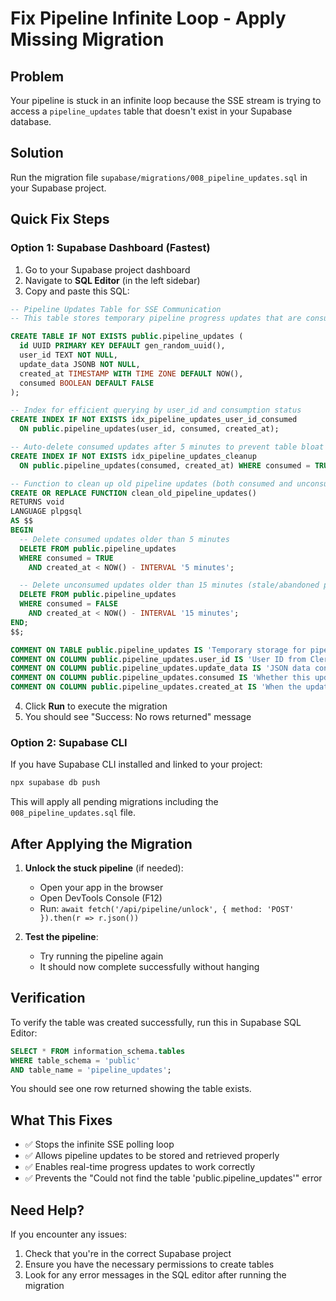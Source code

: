 # Fix Pipeline Infinite Loop - Apply Missing Migration

## Problem
Your pipeline is stuck in an infinite loop because the SSE stream is trying to access a `pipeline_updates` table that doesn't exist in your Supabase database.

## Solution
Run the migration file `supabase/migrations/008_pipeline_updates.sql` in your Supabase project.

## Quick Fix Steps

### Option 1: Supabase Dashboard (Fastest)

1. Go to your Supabase project dashboard
2. Navigate to **SQL Editor** (in the left sidebar)
3. Copy and paste this SQL:

```sql
-- Pipeline Updates Table for SSE Communication
-- This table stores temporary pipeline progress updates that are consumed by the SSE stream

CREATE TABLE IF NOT EXISTS public.pipeline_updates (
  id UUID PRIMARY KEY DEFAULT gen_random_uuid(),
  user_id TEXT NOT NULL,
  update_data JSONB NOT NULL,
  created_at TIMESTAMP WITH TIME ZONE DEFAULT NOW(),
  consumed BOOLEAN DEFAULT FALSE
);

-- Index for efficient querying by user_id and consumption status
CREATE INDEX IF NOT EXISTS idx_pipeline_updates_user_id_consumed
  ON public.pipeline_updates(user_id, consumed, created_at);

-- Auto-delete consumed updates after 5 minutes to prevent table bloat
CREATE INDEX IF NOT EXISTS idx_pipeline_updates_cleanup
  ON public.pipeline_updates(consumed, created_at) WHERE consumed = TRUE;

-- Function to clean up old pipeline updates (both consumed and unconsumed)
CREATE OR REPLACE FUNCTION clean_old_pipeline_updates()
RETURNS void
LANGUAGE plpgsql
AS $$
BEGIN
  -- Delete consumed updates older than 5 minutes
  DELETE FROM public.pipeline_updates
  WHERE consumed = TRUE
    AND created_at < NOW() - INTERVAL '5 minutes';

  -- Delete unconsumed updates older than 15 minutes (stale/abandoned pipelines)
  DELETE FROM public.pipeline_updates
  WHERE consumed = FALSE
    AND created_at < NOW() - INTERVAL '15 minutes';
END;
$$;

COMMENT ON TABLE public.pipeline_updates IS 'Temporary storage for pipeline progress updates consumed by SSE streams';
COMMENT ON COLUMN public.pipeline_updates.user_id IS 'User ID from Clerk authentication';
COMMENT ON COLUMN public.pipeline_updates.update_data IS 'JSON data containing pipeline update info (type, status, progress, message, etc.)';
COMMENT ON COLUMN public.pipeline_updates.consumed IS 'Whether this update has been sent to the client via SSE';
COMMENT ON COLUMN public.pipeline_updates.created_at IS 'When the update was created';
```

4. Click **Run** to execute the migration
5. You should see "Success: No rows returned" message

### Option 2: Supabase CLI

If you have Supabase CLI installed and linked to your project:

```bash
npx supabase db push
```

This will apply all pending migrations including the `008_pipeline_updates.sql` file.

## After Applying the Migration

1. **Unlock the stuck pipeline** (if needed):
   - Open your app in the browser
   - Open DevTools Console (F12)
   - Run: `await fetch('/api/pipeline/unlock', { method: 'POST' }).then(r => r.json())`

2. **Test the pipeline**:
   - Try running the pipeline again
   - It should now complete successfully without hanging

## Verification

To verify the table was created successfully, run this in Supabase SQL Editor:

```sql
SELECT * FROM information_schema.tables
WHERE table_schema = 'public'
AND table_name = 'pipeline_updates';
```

You should see one row returned showing the table exists.

## What This Fixes

- ✅ Stops the infinite SSE polling loop
- ✅ Allows pipeline updates to be stored and retrieved properly
- ✅ Enables real-time progress updates to work correctly
- ✅ Prevents the "Could not find the table 'public.pipeline_updates'" error

## Need Help?

If you encounter any issues:
1. Check that you're in the correct Supabase project
2. Ensure you have the necessary permissions to create tables
3. Look for any error messages in the SQL editor after running the migration
